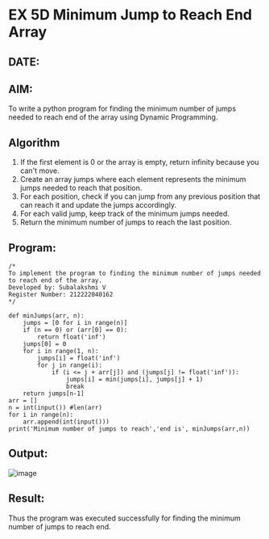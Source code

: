 # EX 5D Minimum Jump to Reach End Array
## DATE:
## AIM:
To write a python program for finding the minimum number of jumps needed to reach end of the array using Dynamic Programming.
## Algorithm
1. If the first element is 0 or the array is empty, return infinity because you can't move.
2. Create an array jumps where each element represents the minimum jumps needed to reach that position.
3. For each position, check if you can jump from any previous position that can reach it and update the jumps accordingly.
4. For each valid jump, keep track of the minimum jumps needed.
5. Return the minimum number of jumps to reach the last position. 

## Program:
```
/*
To implement the program to finding the minimum number of jumps needed to reach end of the array.
Developed by: Subalakshmi V
Register Number: 212222040162 
*/
```
```
def minJumps(arr, n):
    jumps = [0 for i in range(n)]
    if (n == 0) or (arr[0] == 0):
        return float('inf')
    jumps[0] = 0
    for i in range(1, n):
        jumps[i] = float('inf')
        for j in range(i):
            if (i <= j + arr[j]) and (jumps[j] != float('inf')):
                jumps[i] = min(jumps[i], jumps[j] + 1)
                break
    return jumps[n-1]
arr = []
n = int(input()) #len(arr)
for i in range(n):
    arr.append(int(input()))
print('Minimum number of jumps to reach','end is', minJumps(arr,n))
```
## Output:
![image](https://github.com/user-attachments/assets/1aa144b1-437a-4754-9fd1-4af15a13a3a3)

## Result:
Thus the program was executed successfully for finding the minimum number of jumps to reach end.
